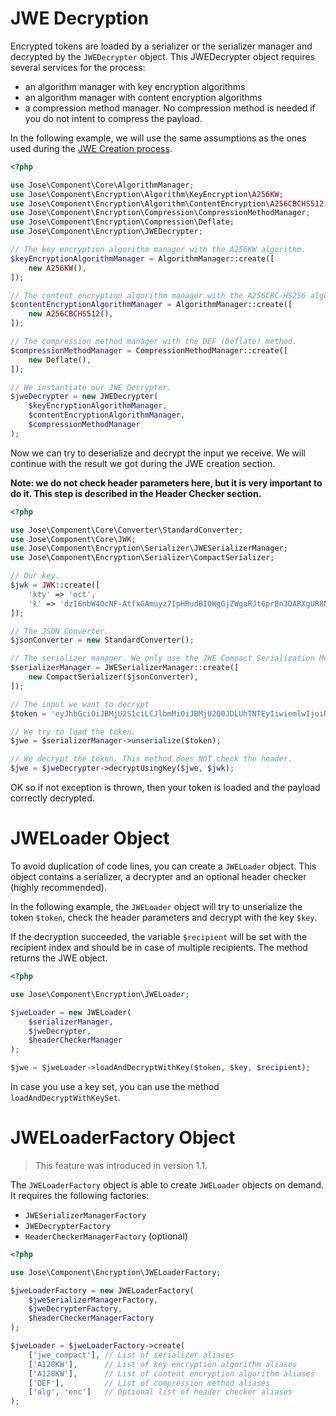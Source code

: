 JWE Decryption
==============

Encrypted tokens are loaded by a serializer or the serializer manager and decrypted by the `JWEDecrypter` object.
This JWEDecrypter object requires several services for the process:
* an algorithm manager with key encryption algorithms
* an algorithm manager with content encryption algorithms
* a compression method manager. No compression method is needed if you do not intent to compress the payload.

In the following example, we will use the same assumptions as the ones used during the [JWE Creation process](creation.md).

```php
<?php

use Jose\Component\Core\AlgorithmManager;
use Jose\Component\Encryption\Algorithm\KeyEncryption\A256KW;
use Jose\Component\Encryption\Algorithm\ContentEncryption\A256CBCHS512;
use Jose\Component\Encryption\Compression\CompressionMethodManager;
use Jose\Component\Encryption\Compression\Deflate;
use Jose\Component\Encryption\JWEDecrypter;

// The key encryption algorithm manager with the A256KW algorithm.
$keyEncryptionAlgorithmManager = AlgorithmManager::create([
    new A256KW(),
]);

// The content encryption algorithm manager with the A256CBC-HS256 algorithm.
$contentEncryptionAlgorithmManager = AlgorithmManager::create([
    new A256CBCHS512(),
]);

// The compression method manager with the DEF (Deflate) method.
$compressionMethodManager = CompressionMethodManager::create([
    new Deflate(),
]);

// We instantiate our JWE Decrypter.
$jweDecrypter = new JWEDecrypter(
    $keyEncryptionAlgorithmManager,
    $contentEncryptionAlgorithmManager,
    $compressionMethodManager
);
```

Now we can try to deserialize and decrypt the input we receive.
We will continue with the result we got during the JWE creation section.

**Note: we do not check header parameters here, but it is very important to do it. This step is described in the Header Checker section.**

```php
<?php

use Jose\Component\Core\Converter\StandardConverter;
use Jose\Component\Core\JWK;
use Jose\Component\Encryption\Serializer\JWESerializerManager;
use Jose\Component\Encryption\Serializer\CompactSerializer;

// Our key.
$jwk = JWK::create([
    'kty' => 'oct',
    'k' => 'dzI6nbW4OcNF-AtfxGAmuyz7IpHRudBI0WgGjZWgaRJt6prBn3DARXgUR8NVwKhfL43QBIU2Un3AvCGCHRgY4TbEqhOi8-i98xxmCggNjde4oaW6wkJ2NgM3Ss9SOX9zS3lcVzdCMdum-RwVJ301kbin4UtGztuzJBeg5oVN00MGxjC2xWwyI0tgXVs-zJs5WlafCuGfX1HrVkIf5bvpE0MQCSjdJpSeVao6-RSTYDajZf7T88a2eVjeW31mMAg-jzAWfUrii61T_bYPJFOXW8kkRWoa1InLRdG6bKB9wQs9-VdXZP60Q4Yuj_WZ-lO7qV9AEFrUkkjpaDgZT86w2g',
]);

// The JSON Converter.
$jsonConverter = new StandardConverter();

// The serializer manager. We only use the JWE Compact Serialization Mode.
$serializerManager = JWESerializerManager::create([
    new CompactSerializer($jsonConverter),
]);

// The input we want to decrypt
$token = 'eyJhbGciOiJBMjU2S1ciLCJlbmMiOiJBMjU2Q0JDLUhTNTEyIiwiemlwIjoiREVGIn0.9RLpf3Gauf05QPNCMzPcH4XNBLmH0s3e-YWwOe57MTG844gnc-g2ywfXt_R0Q9qsR6WhkmQEhdLk2CBvfqr4ob4jFlvJK0yW.CCvfoTKO9tQlzCvbAuFAJg.PxrDlsbSRcxC5SuEJ84i9E9_R3tCyDQsEPTIllSCVxVcHiPOC2EdDlvUwYvznirYP6KMTdKMgLqxB4BwI3CWtys0fceSNxrEIu_uv1WhzJg.4DnyeLEAfB4I8Eq0UobnP8ymlX1UIfSSADaJCXr3RlU';

// We try to load the token.
$jwe = $serializerManager->unserialize($token);

// We decrypt the token. This method does NOT check the header.
$jwe = $jweDecrypter->decryptUsingKey($jwe, $jwk);
```

OK so if not exception is thrown, then your token is loaded and the payload correctly decrypted.

# JWELoader Object

To avoid duplication of code lines, you can create a `JWELoader` object.
This object contains a serializer, a decrypter and an optional header checker (highly recommended).

In the following example, the `JWELoader` object will try to unserialize the token `$token`, check the header parameters and decrypt with the key `$key`.

If the decryption succeeded, the variable `$recipient` will be set with the recipient index and should be in case of multiple recipients.
The method returns the JWE object.

```php
<?php

use Jose\Component\Encryption\JWELoader;

$jweLoader = new JWELoader(
    $serializerManager,
    $jweDecrypter,
    $headerCheckerManager
);

$jwe = $jweLoader->loadAndDecryptWithKey($token, $key, $recipient);
```

In case you use a key set, you can use the method `loadAndDecryptWithKeySet`.

# JWELoaderFactory Object

> This feature was introduced in version 1.1.

The `JWELoaderFactory` object is able to create `JWELoader` objects on demand.
It requires the following factories:

* `JWESerializerManagerFactory`
* `JWEDecrypterFactory`
* `HeaderCheckerManagerFactory` (optional)

```php
<?php

use Jose\Component\Encryption\JWELoaderFactory;

$jweLoaderFactory = new JWELoaderFactory(
    $jweSerializerManagerFactory,
    $jweDecrypterFactory,
    $headerCheckerManagerFactory
);

$jweLoader = $jweLoaderFactory->create(
    ['jwe_compact'], // List of serializer aliases
    ['A128KW'],      // List of key encryption algorithm aliases
    ['A128KW'],      // List of content encryption algorithm aliases
    ['DEF'],         // List of compression method aliases
    ['alg', 'enc']   // Optional list of header checker aliases
);
```
